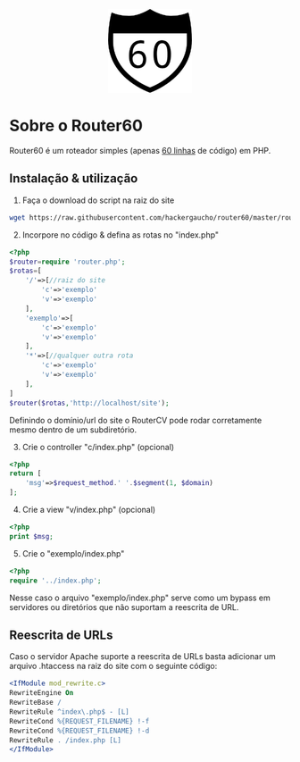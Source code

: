 <p align="center">
<img src="router60.png" width="150" height="150">
</p>

# Sobre o Router60

Router60 é um roteador simples (apenas [60 linhas](https://github.com/hackergaucho/routercv/blob/master/router.php) de código) em PHP.

## Instalação & utilização

1) Faça o download do script na raiz do site

```bash
wget https://raw.githubusercontent.com/hackergaucho/router60/master/router.php
```

2) Incorpore no código & defina as rotas no "index.php"

```php
<?php
$router=require 'router.php';
$rotas=[
    '/'=>[//raiz do site
        'c'=>'exemplo'
        'v'=>'exemplo'
    ],
    'exemplo'=>[
        'c'=>'exemplo'
        'v'=>'exemplo'
    ],
    '*'=>[//qualquer outra rota
        'c'=>'exemplo'
        'v'=>'exemplo'
    ],
]
$router($rotas,'http://localhost/site');
```

Definindo o domínio/url do site o RouterCV pode rodar corretamente mesmo dentro de um subdiretório.

3) Crie o controller "c/index.php" (opcional)

```php
<?php
return [
    'msg'=>$request_method.' '.$segment(1, $domain)
];
```

4) Crie a view "v/index.php" (opcional)

```php
<?php
print $msg;
```

5) Crie o "exemplo/index.php"

```php
<?php
require '../index.php';
```

Nesse caso o arquivo "exemplo/index.php" serve como um bypass em servidores ou diretórios que não suportam a reescrita de URL.

## Reescrita de URLs

Caso o servidor Apache suporte a reescrita de URLs basta adicionar um arquivo .htaccess na raiz do site com o seguinte código:

```apache
<IfModule mod_rewrite.c>
RewriteEngine On
RewriteBase /
RewriteRule ^index\.php$ - [L]
RewriteCond %{REQUEST_FILENAME} !-f
RewriteCond %{REQUEST_FILENAME} !-d
RewriteRule . /index.php [L]
</IfModule>
```
